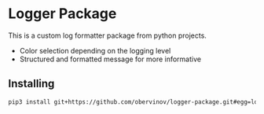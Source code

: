 # Logger Package

This is a custom log formatter package from python projects.
- Color selection depending on the logging level
- Structured and formatted message for more informative
## Installing
```bash
pip3 install git+https://github.com/obervinov/logger-package.git#egg=logger
```